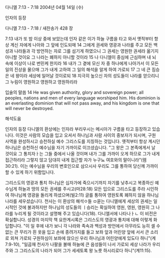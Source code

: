 다니엘 7:13 - 7:18 
2004년 04월 14일 (수)

인자의 등장



다니엘 7:13 - 7:18 / 새찬송가 428 장


7:13 내가 또 밤 이상 중에 보았는데 인자 같은 이가 하늘 구름을 타고 와서 옛적부터 항상 계신 자에게 나아와 그 앞에 인도되매
14 그에게  권세와 영광과 나라를 주고 모든 백성과 나라들과 각 방언하는 자로 그를 섬기게 하였으니 그 권세는 영원한 권세라 옮기지 아니할 것이요 그 나라는 폐하지 아니할 것이라
15 나 다니엘이 중심에 근심하며 내 뇌 속에 이상이 나로 번민케 한지라
16 내가 그 곁에 모신 자 중 하나에게 나아가서 이 모든 일의 진상을 물으매 그가 내게 고하여 그 일의 해석을 알게 하여 가로되
17 그 네 큰 짐승은 네 왕이라 세상에 일어날 것이로되
18 지극히 높으신 자의 성도들이 나라를 얻으리니 그 누림이 영원하고 영원하고 영원하리라

입술의 말씀
14 He was given authority, glory and sovereign power; all peoples, nations and men of every language worshiped him.  His dominion is an everlasting dominion that will not pass away, and his kingdom is one that will never be destroyed.

해석도움





인자의 등장
다니엘의 환상에는 인자라 부리우시는 메시아가 구름을 타고 등장하고 있습니다.  이것은 사람의 모습을 입고 오셔서 하나님과 사람 사이의 중보자가 되시며, 구원 사역을 완성하시고 승천하실 예수 그리스도를 지칭하는 것입니다.  옛적부터 항상 계시던 하나님은 승천하신 예수님을 자기 가까이로 이끄셨습니다.  "그 왕은 그 본족에게서 날 것이요 그 통치자ㅏ는 그들 중에서 나올 것이며 내가 그를 가까이 오게 하므로 그가 내게 접근하리라 그렇지 않고 담대히 내게 접근할 자가 누구뇨 여호와의 말이니라"(렘30:21).  이는 예수님을 우리의 변호인으로 삼으시사 우리도 그를 통하여 당신께 가까이 할 수 있게 하기 위함입니다.

그리스도의 영광과 통치
하나님은 십자가에 죽으시기까지 자기를 낮추시고 복종하신 예수님게 하늘과 땅의 모든 권세를 주시고(마28:18) 모든 입으로 그리스도를 주라 시인하여 하나님께 영광을 돌리게 하셨으며(빌2:11) 글를 통하여 영원토록 폐하지 않을 하나님 나라를 세우셨습니다.  천사는 이 환상의 해석ㅇ들 ㅁ묻는 다니엘에게 세상의 권세는 일시적인 것에 불과하지만 하나님의 성도들의 ㅣ승리는 확실하여 영원, 영원, 영원히 그 나라를 누리게 될 것이라고 설명해 주고 있습니다(18).  다니엘서에 나타나ㅏㄴ 이 비전은 확실합니다.  성경의 마지막 책 요한계시록은 그리스도의 영광과 통치에 대해 이렇게 화답합니다.  "이 일 후에 내가 보니 각 나라와 족속과 백성과 방언에서 아무라도 능히 셀 수 없는 큰 무리가 흰 옷을 입고 손에 종려가지를 들고 보좌 앞과 어린양 앞에 서서 큰 소리로 외쳐 가로되 구원하심이 보좌에 앉으신 우리  하나님과 어린양에게 있도다 하니"(계7:9-10), "일곱재 천사가 나팔을 불매 하늘에 큰 음성들이 나서 가로되 세상 나라가 우리 주와 그 그리스도의 나라가 되어 그가 세세토록 왕 노릇 하시리로다 하니"(계11:15).